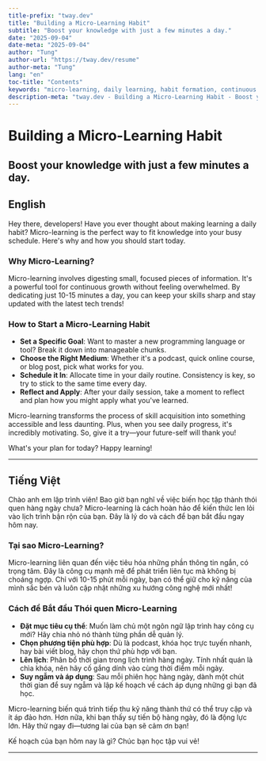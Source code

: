 ```yaml
---
title-prefix: "tway.dev"
title: "Building a Micro-Learning Habit"
subtitle: "Boost your knowledge with just a few minutes a day."
date: "2025-09-04"
date-meta: "2025-09-04"
author: "Tung"
author-url: "https://tway.dev/resume"
author-meta: "Tung"
lang: "en"
toc-title: "Contents"
keywords: "micro-learning, daily learning, habit formation, continuous improvement, developer tips"
description-meta: "tway.dev - Building a Micro-Learning Habit - Boost your knowledge with just a few minutes a day."
---
```


# Building a Micro-Learning Habit
## Boost your knowledge with just a few minutes a day.

## English
Hey there, developers! Have you ever thought about making learning a daily habit? Micro-learning is the perfect way to fit knowledge into your busy schedule. Here's why and how you should start today.

### Why Micro-Learning?
Micro-learning involves digesting small, focused pieces of information. It's a powerful tool for continuous growth without feeling overwhelmed. By dedicating just 10-15 minutes a day, you can keep your skills sharp and stay updated with the latest tech trends!

### How to Start a Micro-Learning Habit
- **Set a Specific Goal**: Want to master a new programming language or tool? Break it down into manageable chunks.
- **Choose the Right Medium**: Whether it's a podcast, quick online course, or blog post, pick what works for you.
- **Schedule it In**: Allocate time in your daily routine. Consistency is key, so try to stick to the same time every day.
- **Reflect and Apply**: After your daily session, take a moment to reflect and plan how you might apply what you've learned.

Micro-learning transforms the process of skill acquisition into something accessible and less daunting. Plus, when you see daily progress, it's incredibly motivating. So, give it a try—your future-self will thank you!

What's your plan for today? Happy learning!

---

## Tiếng Việt
Chào anh em lập trình viên! Bao giờ bạn nghĩ về việc biến học tập thành thói quen hàng ngày chưa? Micro-learning là cách hoàn hảo để kiến thức len lỏi vào lịch trình bận rộn của bạn. Đây là lý do và cách để bạn bắt đầu ngay hôm nay.

### Tại sao Micro-Learning?
Micro-learning liên quan đến việc tiêu hóa những phần thông tin ngắn, có trọng tâm. Đây là công cụ mạnh mẽ để phát triển liên tục mà không bị choáng ngợp. Chỉ với 10-15 phút mỗi ngày, bạn có thể giữ cho kỹ năng của mình sắc bén và luôn cập nhật những xu hướng công nghệ mới nhất!

### Cách để Bắt đầu Thói quen Micro-Learning
- **Đặt mục tiêu cụ thể**: Muốn làm chủ một ngôn ngữ lập trình hay công cụ mới? Hãy chia nhỏ nó thành từng phần dễ quản lý.
- **Chọn phương tiện phù hợp**: Dù là podcast, khóa học trực tuyến nhanh, hay bài viết blog, hãy chọn thứ phù hợp với bạn.
- **Lên lịch**: Phân bổ thời gian trong lịch trình hàng ngày. Tính nhất quán là chìa khóa, nên hãy cố gắng dính vào cùng thời điểm mỗi ngày.
- **Suy ngẫm và áp dụng**: Sau mỗi phiên học hàng ngày, dành một chút thời gian để suy ngẫm và lập kế hoạch về cách áp dụng những gì bạn đã học.

Micro-learning biến quá trình tiếp thu kỹ năng thành thứ có thể truy cập và ít áp đảo hơn. Hơn nữa, khi bạn thấy sự tiến bộ hàng ngày, đó là động lực lớn. Hãy thử ngay đi—tương lai của bạn sẽ cảm ơn bạn!

Kế hoạch của bạn hôm nay là gì? Chúc bạn học tập vui vẻ!

---